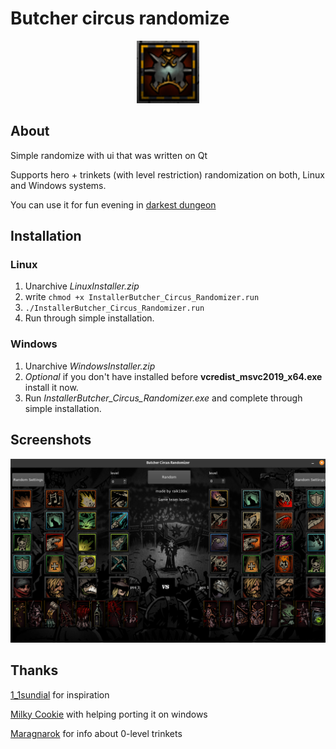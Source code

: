 # Butcher circus randomize

<p align="center">
  <img src="assets/preview_icon.png" alt="Preview icon" width="100"/>
</p>

## About

Simple randomize with ui that was written on Qt

Supports hero + trinkets (with level restriction) randomization on both, Linux and Windows systems.

You can use it for fun evening in [darkest dungeon](https://store.steampowered.com/app/262060/Darkest_Dungeon/)

## Installation

### Linux

1. Unarchive *LinuxInstaller.zip*
2. write ```chmod +x InstallerButcher_Circus_Randomizer.run```
3. ```./InstallerButcher_Circus_Randomizer.run```
4. Run through simple installation.

### Windows

1. Unarchive *WindowsInstaller.zip*
2. *Optional* if you don't have installed before **vcredist_msvc2019_x64.exe** install it now.
3. Run *InstallerButcher_Circus_Randomizer.exe* and complete through simple installation.

## Screenshots

![preview](preview.png)

## Thanks

[1_1sundial](https://www.reddit.com/user/1_1sundial/) for inspiration

[Milky Cookie](https://github.com/MilkyCookie1to2) with helping porting it on windows

[Maragnarok](https://steamcommunity.com/profiles/76561198809193760) for info about 0-level trinkets
